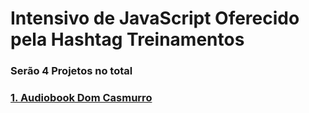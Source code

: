 # Intensivo de JavaScript Oferecido pela Hashtag Treinamentos

### Serão 4 Projetos no total

### [1. Audiobook Dom Casmurro](aula%201%20(do%20zero)/index.html)
